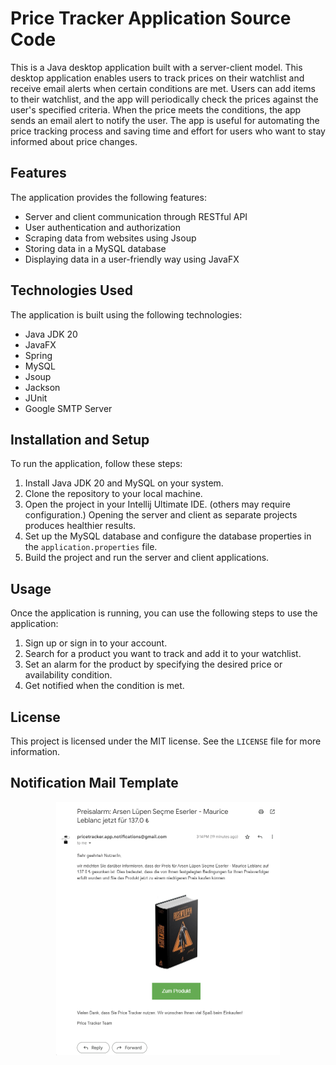 # Price Tracker Application Source Code

This is a Java desktop application built with a server-client model. This desktop application enables users to track prices on their watchlist and receive email alerts when certain conditions are met. Users can add items to their watchlist, and the app will periodically check the prices against the user's specified criteria. When the price meets the conditions, the app sends an email alert to notify the user. The app is useful for automating the price tracking process and saving time and effort for users who want to stay informed about price changes.

## Features

The application provides the following features:

- Server and client communication through RESTful API
- User authentication and authorization
- Scraping data from websites using Jsoup
- Storing data in a MySQL database
- Displaying data in a user-friendly way using JavaFX

## Technologies Used

The application is built using the following technologies:

- Java JDK 20
- JavaFX
- Spring
- MySQL
- Jsoup
- Jackson
- JUnit
- Google SMTP Server

## Installation and Setup

To run the application, follow these steps:

1. Install Java JDK 20 and MySQL on your system.
2. Clone the repository to your local machine.
3. Open the project in your Intellij Ultimate IDE. (others may require configuration.) Opening the server and client as separate projects produces healthier results.
4. Set up the MySQL database and configure the database properties in the `application.properties` file.
5. Build the project and run the server and client applications.

## Usage

Once the application is running, you can use the following steps to use the application:

1. Sign up or sign in to your account.
2. Search for a product you want to track and add it to your watchlist.
3. Set an alarm for the product by specifying the desired price or availability condition.
4. Get notified when the condition is met.

## License

This project is licensed under the MIT license. See the `LICENSE` file for more information.

## Notification Mail Template

<p align="center">
  <img src="https://raw.githubusercontent.com/Gruppe1-Fulya/price_tracker/main/server/src/main/resources/static/mail_template.png" alt="E-mail template" width="358" height="405">
</p>

